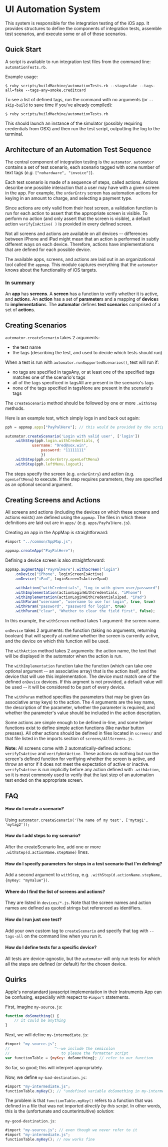 UI Automation System
====================

This system is responsible for the integration testing of the iOS app.  It provides
structures to define the components of integration tests, assemble test scenarios, and
execute some or all of those scenarios.


Quick Start
-----------

A script is available to run integration test files from the command line: `automationTests.rb`.

Example usage:
```
$ ruby scripts/buildMachine/automationTests.rb --stage=fake --tags-all=fake --tags-any=smoke,creditcard
```

To see a list of defined tags, run the command with no arguments (or `--skip-build` to save time if you've already compiled):
```
$ ruby scripts/buildMachine/automationTests.rb
```


This should launch an instance of the simulator (possibly requiring credentials from OSX) and
then run the test script, outputting the log to the terminal.


Architecture of an Automation Test Sequence
-------------------------------------------

The central component of integration testing is the `automator`.  `automator` contains a set of test scenario, each scenario tagged with some number of text tags (*e.g.* `["nohardware", "invoice"]`).

Each test scenario is made of a sequence of steps, called actions.  Actions describe one possible interaction that a user may have with a given screen in the app. For example, the `orderEntry` screen has automation actions for keying in an amount to charge, and selecting a payment type.

Since actions are only valid from their host screen, a validation function is run for each action to assert that the appropriate screen is visible.  To perform no action (and only assert that the screen is visible), a default action `verifyIsActive( )` is provided in every defined screen.

Not all screens and actions are available on all devices -- differences between iPhone and iPad might mean that an action is performed in subtly different ways on each device.  Therefore, actions have implementations that are defined for each possible device.

The available apps, screens, and actions are laid out in an organizational tool called the `appmap`.  This module captures everything that the `automator` knows about the functionality of iOS targets.

### In summary
An **app** has **screens**.
A **screen** has a function to verify whether it is active, and **action**s.
An **action** has a set of **parameter**s and a mapping of **device**s to **implementation**s.
The **automator** defines **test scenario**s comprised of a set of **action**s.


Creating Scenarios
------------------

`automator.createScenario` takes 2 arguments:
* the test name
* the tags (describing the test, and used to decide which tests should run)

When a test is run with `automator.runSupportedScenarios()`, test will run if:
* no tags are specified in tagsAny, or at least one of the specified tags matches one of the scenario's tags
* all of the tags specificed in tagsAll are present in the scenario's tags
* none of the tags specified in tagsNone are present in the scenario's tags

The `createScenario` method should be followed by one or more `.withStep` methods.

Here is an example test, which simply logs in and back out again:

```javascript
pph = appmap.apps["PayPalHere"]; // this would be provided by the script run environment

automator.createScenario('Login with valid user', ['login'])
    .withStep(pph.login.withCredentials, {
            username: "9red@sox.win",
                password: "11111111"
                })
    .withStep(pph.orderEntry.openLeftMenu)
    .withStep(pph.leftMenu.logout);
```

The steps specify the screen (e.g. `orderEntry`) and action (e.g. `openLeftMenu`) to execute.  If the step requires parameters, they are specified as an optional second argument.


Creating Screens and Actions
----------------------------

All screens and actions (including the devices on which these screens and actions exists) are defined using the `appmap`.  The files in which these definitions are laid out are in `apps/` (e.g. `apps/PayPalHere.js`).

Creating an app in the AppMap is straightforward:

```javascript
#import "../common/AppMap.js";

appmap.createApp("PayPalHere");
```

Defining a device screen is also straightforward:

```javascript
appmap.augmentApp("PayPalHere").withScreen("login")
    .onDevice("iPhone", loginScreenIsActive)
    .onDevice("iPad", loginScreenIsActiveIpad)

    .withAction("withCredentials", "Log in with given user/password")
    .withImplementation(actionLoginWithCredentials, "iPhone")
    .withImplementation(actionLoginWithCredentialsIpad, "iPad")
    .withParam("username", "username to use for login", true, true)
    .withParam("password", "password for login", true)
    .withParam("clear", "Whether to clear the field first", false);
```

In this example, the `withScreen` method takes 1 argument: the screen name.

`onDevice` takes 2 arguments: the function (taking no arguments, returning boolean) that will specify at runtime whether the screen is currently active, and the device on which this function will be used.

The `withAction` method takes 2 arguments: the action name, the text that will be displayed in the automator when the action is run.

The `withImplementation` function take the function (which can take one optional argument -- an associative array) that is the action itself, and the device that will use this implementation.  The device must match one of the defined `onDevice` devices.  If this argment is not provided, a default value will be used -- it will be considered to be part of every device.

The `withParam` method specifies the parameters that may be given (as associative array keys) to the action.  The 4 arguments are the key name, the description of the parameter, whether the parameter is required, and whether the parameter's value should be included in the action description.

Some actions are simple enough to be defined in-line, and some helper functions exist to define simple action functions (like navbar button presses).  All other actions should be defined in files located in `screens/` and that file listed in the imports section of `screens/AllScreens.js`.

**Note:** All screens come with 2 automatically-defined actions: `verifyIsActive` and `verifyNotActive`.  These actions do nothing but run the screen's defined function for verifiying whether the screen is active, and throw an error if it does not meet the expectation of active or inactive.  `verifyIsActive` is run implicitly before any action defined with `.withAction`, so it is most commonly used to verify that the last step of an automation test ended on the appropriate screen.

FAQ
---

#### How do I create a scenario?
Using `automator.createScenario('The name of my test', ['mytag1', 'mytag2']);`

#### How do I add steps to my scenario?
After the createScenario line, add one or more `.withStep(d.actionName.stepName)` lines.

#### How do I specify parameters for steps in a test scenario that I'm defining?
Add a second argument to `withStep`, e.g. `.withStep(d.actionName.stepName, {myKey: "myValue"})`.

#### Where do I find the list of screens and actions?
They are listed in `devices/*.js`.  Note that the screen names and action names are defined as quoted strings but referenced as identifiers.

#### How do I run just one test?
Add your own custom tag to `createScenario` and specify that tag with `--tags-all` on the command line when you run it.


#### How do I define tests for a specific device?
All tests are device-agnostic, but the `automator` will only run tests for which all the steps are defined (or default) for the chosen device.


Quirks
------

Apple's nonstandard javascript implementation in their Instruments App can be confusing, especially with respect to `#import` statements.

First, imagine `my-source.js`:
```javascript
function doSomething() {
    // it could be anything
}
```

Next, we will define `my-intermediate.js`:
```javascript
#import "my-source.js";
//                    ^--we include the semicolon
//                       to please the formatter script
var functionTable = {myKey: doSomething}; // refer to our function
```

So far, so good; this will interpret appropriately.

Now, we define `my-bad-destination.js`:
```javascript
#import "my-intermediate.js";
functionTable.myKey(); // "undefined variable doSomething in my-intermediate"
```

The problem is that `functionTable.myKey()` refers to a function that was defined in a file that was not imported *directly by this script*.  In other words, this is the (unfortunate and counterintuitive) solution:

`my-good-destination.js`:
```javascript
#import "my-source.js"; // even though we never refer to it
#import "my-intermediate.js";
functionTable.myKey(); // now works fine
```
